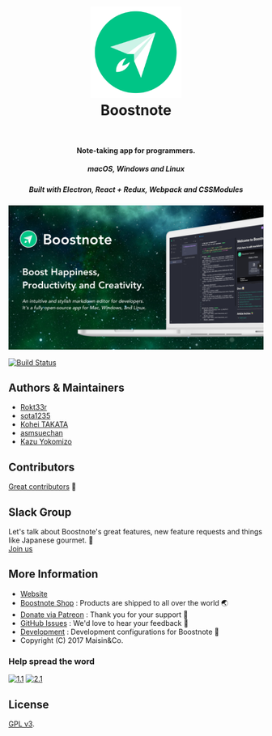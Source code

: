 <h1 align="center">
  <a href="https://github.com/BoostIO/Boostnote"><img src="./resources/app.png" alt="Boostnote" width="180"></a>
  <br>
  Boostnote
  <br>
  <br>
</h1>
<h4 align="center">Note-taking app for programmers. </h4>
<h5 align="center">macOS, Windows and Linux</h5>
<h5 align="center">Built with Electron, React + Redux, Webpack and CSSModules</h5>

![Boostnote app screenshot](./resources/repository/top.png)

[![Build Status](https://travis-ci.org/BoostIO/Boostnote.svg?branch=master)](https://travis-ci.org/BoostIO/Boostnote)

## Authors & Maintainers
- [Rokt33r](https://github.com/rokt33r)
- [sota1235](https://github.com/sota1235)
- [Kohei TAKATA](https://github.com/kohei-takata)
- [asmsuechan](https://github.com/asmsuechan)
- [Kazu Yokomizo](https://github.com/kazup01)

## Contributors
[Great contributors](https://github.com/BoostIO/Boostnote/graphs/contributors) :tada:

## Slack Group
Let's talk about Boostnote's great features, new feature requests and things like Japanese gourmet. 🍣 <br>
[Join us](https://boostnote-group.slack.com/shared_invite/MTcxMjIwODk5Mzk3LTE0OTI1NjQxNDUtMTkwZTBjOWFkMg)

## More Information
* [Website](https://boostnote.io)
* [Boostnote Shop](https://boostnote.paintory.com/) : Products are shipped to all over the world 🌏
* [Donate via Patreon](https://www.patreon.com/boostnote) : Thank you for your support 🎉
* [GitHub Issues](https://github.com/BoostIO/Boostnote/issues) : We'd love to hear your feedback 🙌
* [Development](https://github.com/BoostIO/Boostnote/blob/master/docs/build.md) : Development configurations for Boostnote 🚀
* Copyright (C) 2017 Maisin&Co.

### Help spread the word

<!-- Please don't remove this: Grab your social icons from https://github.com/carlsednaoui/gitsocial -->

[![1.1]][1]
[![2.1]][2]

## License

[GPL v3](./LICENSE).

[1]: https://twitter.com/intent/tweet?text=Boostnote%20is%20an%20open%20source%20note-taking%20app%20made%20for%20programmers%20just%20like%20you.%20https://boostnote.io/
[1.1]: http://i.imgur.com/tXSoThF.png

[2]: https://www.facebook.com/sharer/sharer.php?u=https%3A%2F%2Fboostnote.io
[2.1]: http://i.imgur.com/P3YfQoD.png
